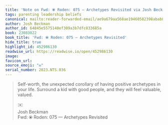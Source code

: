 ```yaml
---
title: 'Note on Fwd: ⦿ Roden: 075 — Archetypes Revisited via Josh Beckman'
tags: parenting leadership beliefs
canonical: mailto:reader-forwarded-email/ae9a679aa568ae19460582398abab8d6
author: Josh Beckman
author_id: 64845e5575140ef309a3b7dfc833685a
book: 23083022
book_title: 'Fwd: ⦿ Roden: 075 — Archetypes Revisited'
hide_title: true
highlight_id: 452986130
readwise_url: https://readwise.io/open/452986130
image:
favicon_url:
source_emoji: "✉️"
serial_number: 2023.NTS.036
---
```

> Self-worth, the unexpected corollary of having positive archetypes in your life. Surround a kid with good people, and they will feel valuable, valued.
> <div class="quoteback-footer"><div class="quoteback-avatar"><span class="mini-emoji"> ✉️</span></div><div class="quoteback-metadata"><div class="metadata-inner"><span style="display:none">FROM:</span><div aria-label="Josh Beckman" class="quoteback-author"> Josh Beckman</div><div aria-label="Fwd: ⦿ Roden: 075 — Archetypes Revisited" class="quoteback-title"> Fwd: ⦿ Roden: 075 — Archetypes Revisited</div></div></div></div>